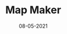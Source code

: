 ---
title: "Map Maker"
link: https://www.figma.com/community/plugin/731312569747199418/Map-Maker
description: Map Maker allows you to make a customized map blazing fast.
content-type: tool
tags: [figma plugin]
date: 08-05-2021
---
